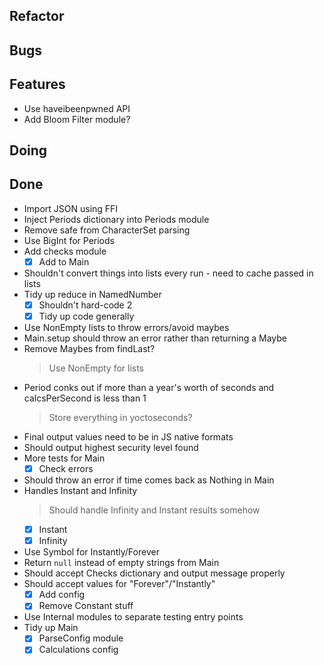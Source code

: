## Refactor


## Bugs


## Features

- Use haveibeenpwned API
- Add Bloom Filter module?

## Doing


## Done

- Import JSON using FFI
- Inject Periods dictionary into Periods module
- Remove safe from CharacterSet parsing
- Use BigInt for Periods
- Add checks module
    * [x] Add to Main
- Shouldn't convert things into lists every run - need to cache passed in lists
- Tidy up reduce in NamedNumber
    * [x] Shouldn't hard-code 2
    * [x] Tidy up code generally
- Use NonEmpty lists to throw errors/avoid maybes
- Main.setup should throw an error rather than returning a Maybe
- Remove Maybes from findLast?
    > Use NonEmpty for lists
- Period conks out if more than a year's worth of seconds and calcsPerSecond is less than 1
    > Store everything in yoctoseconds?
- Final output values need to be in JS native formats
- Should output highest security level found
- More tests for Main
    * [x] Check errors
- Should throw an error if time comes back as Nothing in Main
- Handles Instant and Infinity
    > Should handle Infinity and Instant results somehow
    * [x] Instant
    * [x] Infinity
- Use Symbol for Instantly/Forever
- Return `null` instead of empty strings from Main
- Should accept Checks dictionary and output message properly
- Should accept values for "Forever"/"Instantly"
    * [x] Add config
    * [x] Remove Constant stuff
- Use Internal modules to separate testing entry points
- Tidy up Main
    * [x] ParseConfig module
    * [x] Calculations config
